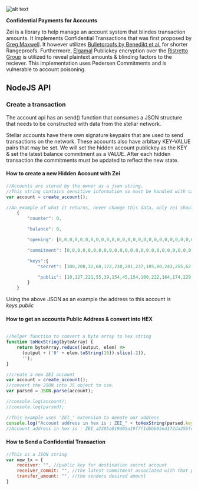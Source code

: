![alt text](https://github.com/eianio/zei/raw/master/zei_logo.png)

**Confidential Payments for Accounts**

Zei is a library to help manage an account system that blindes transaction amounts.
It Implements Confidential Transactions that was first proposed by [Greg Maxwell](https://people.xiph.org/~greg/confidential_values.txt). It however utilizes [Bulletproofs by Benedikt et al.](https://eprint.iacr.org/2017/1066.pdf) for shorter Rangeproofs. Furthermore, [Elgamal](https://caislab.kaist.ac.kr/lecture/2010/spring/cs548/basic/B02.pdf) Publickey encryption over the [Ristretto Group](https://ristretto.group) is utilized to reveal plaintext amounts & blinding factors to the reciever.
This implementation uses Pedersen Commitments and is vulnerable to account poisoning. 


## NodeJS API

### Create a transaction

The account api has an send() function that consumes a JSON structure that needs to be constructed
with data from the stellar network.

Stellar accounts have there own signature keypairs that are used to send transactions on the network.
These accounts also have arbitary KEY-VALUE pairs that may be set.
We will set the hidden account publickey as the KEY & set the latest balance commitment as a VALUE.
After each hidden transaction the commitments must be updated to reflect the new state.

#### How to create a new Hidden Account with Zei

```javascript
//Accounts are stored by the owner as a json string. 
//This string contains sensitive information so must be handled with care.
var account = create_account();

//An example of what it returns, never change this data, only zei should.
    {
        "counter": 0,

        "balance": 0,

        "opening": [0,0,0,0,0,0,0,0,0,0,0,0,0,0,0,0,0,0,0,0,0,0,0,0,0,0,0,0,0,0,0,0],

        "commitment": [0,0,0,0,0,0,0,0,0,0,0,0,0,0,0,0,0,0,0,0,0,0,0,0,0,0,0,0,0,0,0,0],

        "keys":{
            "secret": [100,208,32,60,172,238,201,237,185,80,243,255,62,180,99,93,101,224,179,85,152,184,185,53,146,2,145,110,163,204,16,7],

            "public": [10,127,221,55,39,154,45,154,100,222,164,174,229,244,209,217,66,171,184,21,117,176,88,205,130,21,21,208,15,220,201,103]
        }
    }
```
Using the above JSON as an example the address to this account is *keys.public*

#### How to get an accounts Public Address & convert into HEX

```javascript

//helper function to convert a byte array to hex string
function toHexString(byteArray) {
    return byteArray.reduce((output, elem) => 
      (output + ('0' + elem.toString(16)).slice(-2)),
      '');
}

//create a new ZEI account
var account = create_account();
//convert the JSON into JS object to use.
var parsed = JSON.parse(account);

//console.log(account);
//console.log(parsed);

//This example uses 'ZEI_' extension to denote our address 
console.log("Account address in hex is : ZEI_" + toHexString(parsed.keys.public));
//Account address in hex is : ZEI_a2305a019d05a19f7f1dbbb93ed172da356fc702dcd797d25681fdbe710ae56e

```

#### How to Send a Confidential Transaction

```javascript
//This is a JSON string
var new_tx = {
    receiver: "", //public key for destination secret account
    receiver_commit: "", //the latest commitment associated with that public key
    transfer_amount: "", //the senders desired amount
}
```

